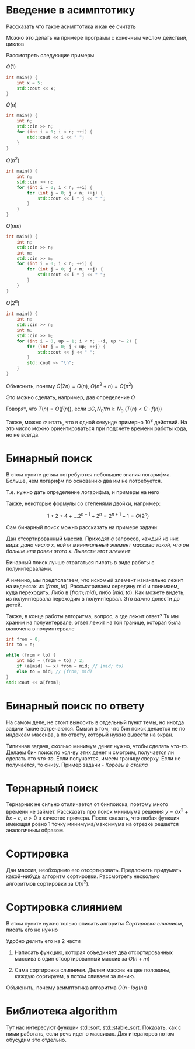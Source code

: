 
# Введение в асимптотику

Рассказать что такое асимптотика и как её считать

Можно это делать на примере программ с конечным числом действий, циклов

Рассмотреть следующие примеры

$O(1)$
```c++
int main() {
    int x = 5;
    std::cout << x;
}
```
$O(n)$
```c++
int main() {
    int n;
    std::cin >> n;
    for (int i = 0; i < n; ++i) {
        std::cout << i << " ";
    }
}
```
$O(n^2)$
```c++
int main() {
    int n;
    std::cin >> n;
    for (int i = 0; i < n; ++i) {
        for (int j = 0; j < n; ++j) {
            std::cout << i * j << " ";
        }
    }
}
```

$O(nm)$
```c++
int main() {
    int n;
    std::cin >> n;
    int m;
    std::cin >> m;
    for (int i = 0; i < n; ++i) {
        for (int j = 0; j < m; ++j) {
            std::cout << i * j << " ";
        }
    }
}
```

$O(2^n)$

```c++
int main() {
    int n;
    std::cin >> n;
    int m;
    std::cin >> m;
    for (int i = 0, up = 1; i < n; ++i, up *= 2) {
        for (int j = 0; j < up; ++j) {
            std::cout << j << " ";
        }
        std::cout << "\n";
    }
}
```


Объяснить, почему $O(2n) = O(n)$, $O(n^2 + n) = O(n^2)$

Это можно сделать, например, дав определение $O$

Говорят, что $T(n) = O(f(n))$, если $\exists C, N_0 \forall n \ge N_0$ $(T(n) \lt C\cdot f(n))$

Также, можно считать, что в одной секунде примерно $10^8$ действий.
На это число можно ориентироваться при подсчете времени работы кода, но не всегда.

# Бинарный поиск

В этом пункте детям потребуются небольшие знания логарифма. Больше, чем логарифм по основанию два им не потребуется.

Т.е. нужно дать определение логарифма, и примеры на него

Также, некоторые формулы со степенями двойки, например:

$$1 + 2 + 4 + ... 2^{n-1} + 2^{n} = 2^{n+1} - 1 = O(2^n)$$

Сам бинарный поиск можно рассказать на примере задачи:

Дан отсортированный массив. Приходят $q$ запросов, каждый из них вида: _дано число x, найти минимальный элемент массива такой, что он больше или равен этого x. Вывести этот элемент_

Бинарный поиск лучше стрататься писать в виде работы с полуинтервалами.

А именно, мы предполагаем, что искомый элемент изначально лежит на индексах из $[from, to)$. Рассматриваем середину mid и понимаем, куда переходить. Либо в $[from; mid)$, либо $[mid; to)$. Как можете видеть, из полуинтервала переходим в полуинтервал. Это важно донести до детей.

Также, в конце работы алгоритма, вопрос, а где лежит ответ? Тк мы храним на полуинтервале, ответ лежит на той границе, которая была включена в полуинтервале


```c++
int from = 0;
int to = n;

while (from < to) {
    int mid = (from + to) / 2;
    if (a[mid] >= x) from = mid; // [mid; to)
    else to = mid; // [from; mid)
}
std::cout << a[from];
```


# Бинарный поиск по ответу

На самом деле, не стоит выносить в отдельный пункт темы, но иногда задачи такие встречаются. Смысл в том, что бин поиск делается не по индексам массива, а по ответу, который нужно вывести на экран.

Типичная задача, сколько минимум денег нужно, чтобы сделать _что-то_.
Делаем бин поиск по кол-ву этих денег и смотрим, получается ли сделать это _что-то_. Если получается, имеем границу сверху. Если не получается, то снизу. Пример задачи - _Коровы в стойла_

# Тернарный поиск

Тернарник не сильно отиличается от бинпоиска, поэтому много времени не займет. Рассказать про поиск минимума решения $y = ax^2 + bx + c$, $a > 0$ в качестве примера.
После сказать, что любая функция имеющая ровно 1 точку минимума/максимума на отрезке решается аналогичным образом.

# Сортировка

Дан массив, необходимо его отсортировать. Предложить придумать какой-нибудь алгоритм сортировки. Рассмотреть несколько алгоритмов сортировки за $O(n^2)$.

# Сортировка слиянием

В этом пункте нужно только описать алгоритм _Сортировка слиянием_, писать его не нужно

Удобно делить его на 2 части

1. Написать функцию, которая объединяет два отсортированных массива в один отсортированный массив за $O(n + m)$

2. Сама сортировка слиянием. Делим массив на две половины, каждую сортируем, а потом сливаем за линию.

Объяснить, почему асимптотика алгоритма $O(n\cdot log(n))$

# Библиотека algorithm

Тут нас интересуют функции std::sort, std::stable_sort. Показать, как с ними работать, если речь идет о массивах. Для итераторов потом обусудим это отдельно.